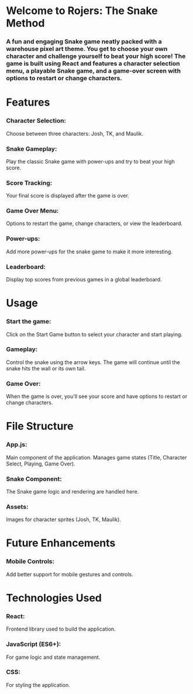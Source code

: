 <h1>Welcome to Rojers: The Snake Method </h1>
    <h3> A fun and engaging Snake game neatly packed with a warehouse pixel art theme. You get to choose your own character and challenge yourself to beat your high score! The game is built using React and features a character selection menu, a playable Snake game, and a game-over screen with options to restart or change characters.
    </h3>

<h1>Features</h1>
    <h3>Character Selection:</h3>
        <p>Choose between three characters: Josh, TK, and Maulik.</p> 
    <h3>Snake Gameplay:</h3>
        <p>Play the classic Snake game with power-ups and try to beat your high score.</p>
    <h3>Score Tracking:</h3>
        <p>Your final score is displayed after the game is over.</p>
    <h3>Game Over Menu:</h3> 
        <p>Options to restart the game, change characters, or view the leaderboard.</p>
    <h3>Power-ups:</h3> 
        <p>Add more power-ups for the snake game to make it more interesting.</p>
    <h3>Leaderboard:</h3> 
        <p>Display top scores from previous games in a global leaderboard.</p>

<h1>Usage</h1>
    <h3>Start the game: </h3> 
        <p>Click on the Start Game button to select your character and start playing.</p>
    <h3>Gameplay: </h3> 
        <p>Control the snake using the arrow keys. The game will continue until the snake hits the wall or its own tail.</p>
    <h3>Game Over:</h3>  
        <p>When the game is over, you'll see your score and have options to restart or change characters.</p>

<h1>File Structure</h1>
<h3>App.js:</h3>  
    <p>Main component of the application. Manages game states (Title, Character Select, Playing, Game Over).</p>
<h3>Snake Component:</h3>  
    <p>The Snake game logic and rendering are handled here.</p>
<h3>Assets:</h3>  
    <p>Images for character sprites (Josh, TK, Maulik).</p>

<h1>Future Enhancements</h1>
    <h3>Mobile Controls: </h3> 
        <p>Add better support for mobile gestures and controls.</p>


<h1>Technologies Used</h1>
    <h3>React:</h3>
        <p>Frontend library used to build the application.</p>
    <h3>JavaScript (ES6+):</h3>
        <p>For game logic and state management.</p>
    <h3>CSS:</h3>
        <p>For styling the application.</p>
